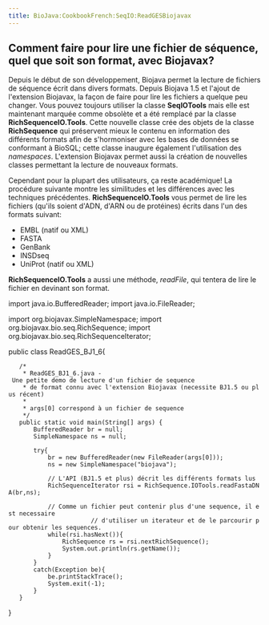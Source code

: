 ```yaml
---
title: BioJava:CookbookFrench:SeqIO:ReadGESBiojavax
---
```


Comment faire pour lire une fichier de séquence, quel que soit son format, avec Biojavax?
-----------------------------------------------------------------------------------------

Depuis le début de son développement, Biojava permet la lecture de
fichiers de séquence écrit dans divers formats. Depuis Biojava 1.5 et
l'ajout de l'extension Biojavax, la façon de faire pour lire les
fichiers a quelque peu changer. Vous pouvez toujours utiliser la classe
**SeqIOTools** mais elle est maintenant marquée comme obsolète et a été
remplacé par la classe **RichSequenceIO.Tools**. Cette nouvelle classe
crée des objets de la classe **RichSequence** qui préservent mieux le
contenu en information des différents formats afin de s'hormoniser avec
les bases de données se conformant à BioSQL; cette classe inaugure
également l'utilisation des *namespaces*. L'extension Biojavax permet
aussi la création de nouvelles classes permettant la lecture de nouveaux
formats.

Cependant pour la plupart des utilisateurs, ça reste académique! La
procédure suivante montre les similitudes et les différences avec les
techniques précédentes. **RichSequenceIO.Tools** vous permet de lire les
fichiers (qu'ils soient d'ADN, d'ARN ou de protéines) écrits dans l'un
des formats suivant:

-   EMBL (natif ou XML)
-   FASTA
-   GenBank
-   INSDseq
-   UniProt (natif ou XML)

**RichSequenceIO.Tools** a aussi une méthode, *readFile*, qui tentera de
lire le fichier en devinant son format.

<java> import java.io.BufferedReader; import java.io.FileReader;

import org.biojavax.SimpleNamespace; import
org.biojavax.bio.seq.RichSequence; import
org.biojavax.bio.seq.RichSequenceIterator;

public class ReadGES\_BJ1\_6{

`   /* `  
`    * ReadGES_BJ1_6.java - Une petite demo de lecture d'un fichier de sequence`  
`    * de format connu avec l'extension Biojavax (necessite BJ1.5 ou plus récent) `  
`    * `  
`    * args[0] correspond à un fichier de sequence`  
`    */`  
`   public static void main(String[] args) {`  
`       BufferedReader br = null;`  
`       SimpleNamespace ns = null;`  
`       `  
`       try{`  
`           br = new BufferedReader(new FileReader(args[0]));`  
`           ns = new SimpleNamespace("biojava");`  
`           `  
`           // L'API (BJ1.5 et plus) décrit les différents formats lus`  
`           RichSequenceIterator rsi = RichSequence.IOTools.readFastaDNA(br,ns);`  
`   `  
`           // Comme un fichier peut contenir plus d'une sequence, il est necessaire `  
`                       // d'utiliser un iterateur et de le parcourir pour obtenir les sequences.`  
`           while(rsi.hasNext()){`  
`               RichSequence rs = rsi.nextRichSequence();`  
`               System.out.println(rs.getName());`  
`           }`  
`       }`  
`       catch(Exception be){`  
`           be.printStackTrace();`  
`           System.exit(-1);`  
`       }`  
`   }`

} </java>
